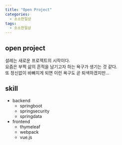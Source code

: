 ```yaml
---
title: "Open Project"
categories: 
  - 소소한일상
tags: 
  - 소소한일상
---
```


## open project
설레는 새로운 프로젝트의 시작이다.  
요즘은 부쩍 삶의 흔적을 남기고자 하는 욕구가 생기는 것 같다.  
또 정신없이 바빠지게 되면 이런 욕구도 곧 퇴색하겠지만...

## skill
- backend
  - springboot
  - springsecurity
  - springdata
- frontend
  - thymeleaf
  - webpack
  - vue.js